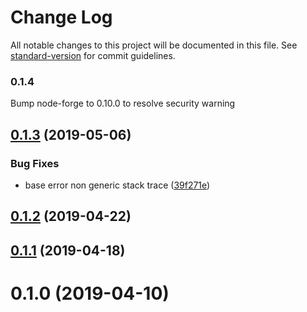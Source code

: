 # Change Log

All notable changes to this project will be documented in this file. See [standard-version](https://github.com/conventional-changelog/standard-version) for commit guidelines.

### 0.1.4

Bump node-forge to 0.10.0 to resolve security warning


<a name="0.1.3"></a>
## [0.1.3](https://github.com/ipfs-shipyard/js-crypto-key-composer/compare/v0.1.2...v0.1.3) (2019-05-06)


### Bug Fixes

* base error non generic stack trace ([39f271e](https://github.com/ipfs-shipyard/js-crypto-key-composer/commit/39f271e))



<a name="0.1.2"></a>
## [0.1.2](https://github.com/ipfs-shipyard/js-crypto-key-composer/compare/v0.1.1...v0.1.2) (2019-04-22)



<a name="0.1.1"></a>
## [0.1.1](https://github.com/ipfs-shipyard/js-crypto-key-composer/compare/v0.1.0...v0.1.1) (2019-04-18)



<a name="0.1.0"></a>
# 0.1.0 (2019-04-10)
